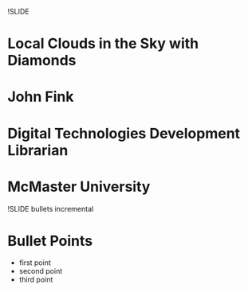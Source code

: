 !SLIDE 
# Local Clouds in the Sky with Diamonds #
# John Fink #
# Digital Technologies Development Librarian #
# McMaster University #

!SLIDE bullets incremental
# Bullet Points #

* first point
* second point
* third point
